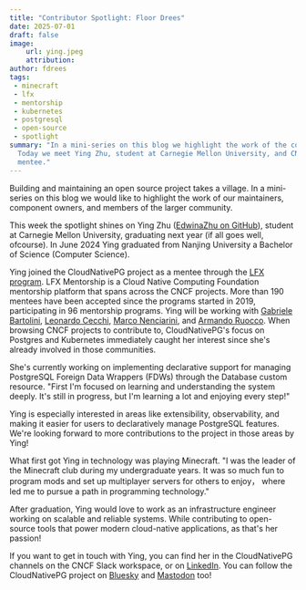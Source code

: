```yaml
---
title: "Contributor Spotlight: Floor Drees"
date: 2025-07-01
draft: false
image:
    url: ying.jpeg
    attribution:
author: fdrees
tags:
 - minecraft
 - lfx
 - mentorship
 - kubernetes
 - postgresql
 - open-source
 - spotlight
summary: "In a mini-series on this blog we highlight the work of the community.
  Today we meet Ying Zhu, student at Carnegie Mellon University, and CNCF 
  mentee." 
---
```


Building and maintaining an open source project takes a village. In a
mini-series on this blog we would like to highlight the work of our
maintainers, component owners, and members of the larger community.

This week the spotlight shines on Ying Zhu ([EdwinaZhu on GitHub](https://github.com/EdwinaZhu)), student at Carnegie 
Mellon University, graduating next year (if all goes well, ofcourse). In June 
2024 Ying graduated from Nanjing University a Bachelor of Science (Computer 
Science).

Ying joined the CloudNativePG project as a mentee through the [LFX program](https://cloudnative-pg.io/blog/lfx-cncf-mentorship/). 
LFX Mentorship is a Cloud Native Computing Foundation mentorship platform that 
spans across the CNCF projects. More than 190 mentees have been accepted since 
the programs started in 2019, participating in 96 mentorship programs. Ying will 
be working with [Gabriele Bartolini](https://github.com/gbartolini), [Leonardo Cecchi](https://github.com/leonardoce), [Marco Nenciarini](https://github.com/mnencia), 
and [Armando Ruocco](https://github.com/armru). When browsing CNCF projects to contribute to, 
CloudNativePG's focus on Postgres and Kubernetes immediately caught her interest 
since she's already involved in those communities.

She's currently working on implementing declarative support for managing 
PostgreSQL Foreign Data Wrappers (FDWs) through the Database custom resource. 
"First I'm focused on learning and understanding the system deeply. It's still 
in progress, but I'm learning a lot and enjoying every step!"

Ying is especially interested in areas like extensibility, observability, and 
making it easier for users to declaratively manage PostgreSQL features. We're 
looking forward to more contributions to the project in those areas by Ying!

What first got Ying in technology was playing Minecraft. "I was the leader of 
the Minecraft club during my undergraduate years. It was so much fun to program 
mods and set up multiplayer servers for others to enjoy， where led me to pursue 
a path in programming technology."

After graduation, Ying would love to work as an infrastructure engineer working 
on scalable and reliable systems. While contributing to open-source tools that 
power modern cloud-native applications, as that's her passion!

If you want to get in touch with Ying, you can find her in the 
CloudNativePG channels on the CNCF Slack workspace, or on [LinkedIn](https://www.linkedin.com/in/yingzhu03/). You can follow the CloudNativePG project on [Bluesky](https://cloudnativepg.bsky.social) and [Mastodon](https://mastodon.social/@CloudNativePG) too! 